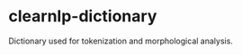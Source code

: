 clearnlp-dictionary
===================

Dictionary used for tokenization and morphological analysis.
